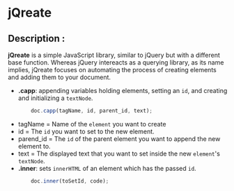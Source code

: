 # jQreate

## Description : 

**jQreate** is a simple JavaScript library, similar to jQuery but with a different base function. Whereas jQuery intereacts as a querying library, as its name implies, jQreate focuses on automating the process of creating elements and adding them to your document.

* **.capp**: appending variables holding elements, setting an `id`, and creating and initializing a `textNode`.
  ```javascript
      doc.capp(tagName, id, parent_id, text);
  ```
 * tagName = Name of the `element` you want to create
 * id = The `id` you want to set to the new element.
 * parend_id = The `id` of the parent element you want to append the new element to.
 * text = The displayed text that you want to set inside the new `element`'s `textNode`. 
* **.inner**: sets `innerHTML` of an element which has the passed `id`.
  ```javascript
      doc.inner(toSetId, code);
  ```

